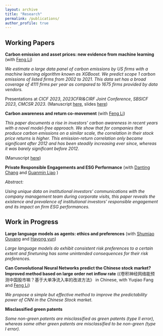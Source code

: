 ```yaml
---
layout: archive
title: "Research"
permalink: /publications/
author_profile: true
---
```


<!-- {% if author.googlescholar %}
  You can also find my articles on <u><a href="{{author.googlescholar}}">my Google Scholar profile</a>.</u>
{% endif %}

{% include base_path %}

{% for post in site.publications reversed %}
  {% include archive-single.html %}
{% endfor %} -->

Working Papers
------

**Carbon emission and asset prices: new evidence from machine learning** (with [Feng Li](https://en.saif.sjtu.edu.cn/faculty-research/li-feng))

*We estimate a large data panel of carbon emissions by US firms with a machine learning algorithm known as XGBoost. We predict scope 1 carbon emissions of listed firms from 2002 to 2021. This data set has a broad coverage of 4111 firms per year as compared to 1675 firms provided by data vendors.*

Presentations at *CICF 2023*, *2023CFRI&CIRF Joint Conference*, *SBSICF 2023*, *CMCSR 2023*. (Manuscript [here](https://github.com/thegreenflamingo/academicpages.github.io/blob/master/_publications/carbon.pdf), slides [here](https://github.com/thegreenflamingo/academicpages.github.io/blob/master/_publications/carbon_emission_pre.pdf))


**Carbon awareness and return co-movement** (with [Feng Li](https://en.saif.sjtu.edu.cn/faculty-research/li-feng))

*This paper documents a rise in investors' carbon awareness in recent years with a novel model-free approach. We show that for companies that produce carbon emissions on a similar scale, the correlation in their stock price returns is higher. This emission-return correlation only became significant after 2012 and has been steadily increasing ever since, whereas it was barely significant before 2012.* 

(Manuscript [here](https://github.com/thegreenflamingo/academicpages.github.io/blob/master/_publications/carbonawareness.pdf))


**Private Responsible Engagements and ESG Performance** (with [Danting Chang](https://www.glxy.sdu.edu.cn/info/1091/5914.htm) and [Guanmin Liao](https://en.rmbs.ruc.edu.cn/Faculty/Faculty/allTeacher/22dbcf0d34ad4157bedd814af4b5e70f.htm) )

*Abstract:* 

*Using unique data on institutional investors’ communications with the company management team during corporate visits, this paper reveals the existence and prevalence of institutional investors’ responsible engagement and its impact on firm ESG performances.*

<!---(Manuscript [here](https://github.com/thegreenflamingo/academicpages.github.io/blob/master/_publications/rspengg.pdf))-->


Work in Progress
------

**Large language models as agents: ethics and preferences** (with [Shumiao Ouyang](https://www.shumiaoouyang.com/) and [Hayong yun](https://broad.msu.edu/profile/yunhayon/))

*Large language models do exhibit consistent risk preferences to a certain extent and finetuning has some unintended consequences for their risk preferences.*

**Can Convolutional Neural Networks predict the Chinese stock market? Improved method based on large order net inflow rate** (《卷积神经网络能预测中国股市嘛？基于大单净流入率的改进方法》 in Chinese, with Yuqiao Fang and [Feng Li](https://en.saif.sjtu.edu.cn/faculty-research/li-feng))


*We propose a simple but effective method to improve the predictability power of CNN in the Chinese Stock market.*


**Misclassified green patents** 

*Some non-green patents are misclassified as green patents (type II error), whereas some other green patents are misclassified to be non-green (type I error).*

<!---
**Peacock’s Feathers: Strategic disclosure in mutual fund annual reports** (Seems like a forever working project)

*Fund managers with good past performance tend to differentiate themselves by reporting differently to distinguish their superior investing skills.*-->








